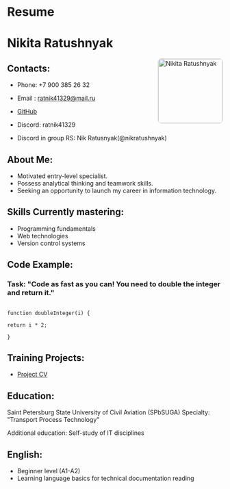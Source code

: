 # Resume 
# Nikita Ratushnyak
<img src="./rsscool-cv/img/foto_resume.jpg" alt="Nikita Ratushnyak" width="150" style="float: right; margin-left: 15px; border-radius: 8px; border: 1px solid #ddd;"/>

## Contacts:

* Phone: +7 900 385 26 32

* Email : ratnik41329@mail.ru

* [GitHub](https://github.com/NikRatushnyak "GitHub Nikita Ratushnyak")

* Discord: ratnik41329

* Discord in group RS: Nik Ratusnyak(@nikratushnyak)  

## About Me:

* Motivated entry-level specialist.
* Possess analytical thinking and teamwork skills.
* Seeking an opportunity to launch my career in information technology.
 
## Skills Currently mastering:

-  Programming fundamentals
- Web technologies
- Version control systems

## Code Example:

### Task: "Code as fast as you can! You need to double the integer and return it."
```

function doubleInteger(i) {

return i * 2;

}
```
## Training Projects:

- [Project CV](https://NikRatushnyak.github.io/rsschool-cv/cv "This is my first project")

## Education:

 Saint Petersburg State University of Civil Aviation (SPbSUGA)
 Specialty: "Transport Process Technology"
 
 Additional education:
 Self-study of IT disciplines

## English:

* Beginner level (A1-A2)
* Learning language basics for technical documentation reading
